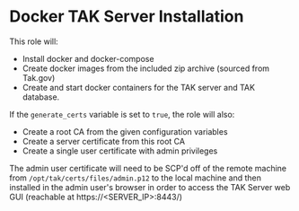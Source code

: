 # Docker TAK Server Installation

This role will:
- Install docker and docker-compose
- Create docker images from the included zip archive (sourced from Tak.gov)
- Create and start docker containers for the TAK server and TAK database. 

If the `generate_certs` variable is set to `true`, the role will also:
- Create a root CA from the given configuration variables
- Create a server certificate from this root CA
- Create a single user certificate with admin privileges

The admin user certificate will need to be SCP'd off of the remote machine from `/opt/tak/certs/files/admin.p12` to the local machine and then installed in the admin user's browser in order to access 
the TAK Server web GUI (reachable at https://<SERVER_IP>:8443/)